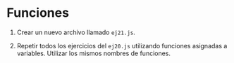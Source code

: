 # Funciones

1. Crear un nuevo archivo llamado `ej21.js`.

1. Repetir todos los ejercicios del `ej20.js` utilizando funciones asignadas a variables. Utilizar los mismos nombres de funciones.
